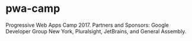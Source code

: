 # pwa-camp
Progressive Web Apps Camp 2017. Partners and Sponsors: Google Developer Group New York, Pluralsight, JetBrains, and General Assembly.
